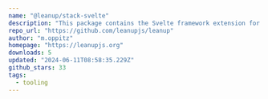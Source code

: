 ```yaml
---
name: "@leanup/stack-svelte"
description: "This package contains the Svelte framework extension for the @leanup/cli."
repo_url: "https://github.com/leanupjs/leanup"
author: "m.oppitz"
homepage: "https://leanupjs.org"
downloads: 5
updated: "2024-06-11T08:58:35.229Z"
github_stars: 33
tags: 
  - tooling
---
```

